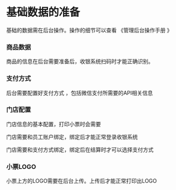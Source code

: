 # 基础数据的准备

基础的数据需在后台操作。操作的细节可以查看 《管理后台操作手册 》

### 商品数据

商品的信息在后台需要准备后，收银系统扫码时才能正确识别。

### 支付方式

后台需要配置好支付方式 ，包括微信支付所需要的API相关信息

### 门店配置

门店信息的基本配置，打印小票时会需要

门店需要和员工账户绑定，绑定后才能正常登录收银系统

门店需要和支付方式绑定，绑定后在结算时才可以选择支付方式

### 小票LOGO

小票上方的LOGO需要在后台上传。上传后才能正常打印出LOGO



